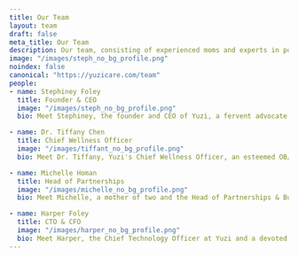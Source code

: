 ```yaml
---
title: Our Team
layout: team
draft: false
meta_title: Our Team
description: Our team, consisting of experienced moms and experts in postnatal care, is passionately committed to supporting you on your path to recovery and self-discovery. We offer a range of carefully curated services and programs tailored to meet the diverse needs of moms at different stages of their postnatal journey.
image: "/images/steph_no_bg_profile.png"
noindex: false
canonical: "https://yuzicare.com/team"
people:
- name: Stephiney Foley
  title: Founder & CEO
  image: "/images/steph_no_bg_profile.png"
  bio: Meet Stephiney, the founder and CEO of Yuzi, a fervent advocate for maternal care and tech innovation. Her personal journey into motherhood, fraught with NICU stays, postpartum depression, and a lack of support and education, ignited an unwavering commitment to revolutionize the postnatal experience for mothers across the U.S. Fueled by her own experiences and recognizing the pain points of countless mothers, Stephiney witnessed a glaring gap in the system – a severe lack of support, care, education, and accessible facilities for new mothers. Drawing upon her professional background as a technical product leader at Amazon, Tesla, and an operations leader in the U.S. Army, Stephiney has honed her skills as both a serial entrepreneur and a tech executive, enriching her passion with expertise. With a track record of launching multiple startups and products, Stephiney's determination is a driving force in her mission to bring transformative change to the lives of mothers nationwide.

- name: Dr. Tiffany Chen
  title: Chief Wellness Officer
  image: "/images/tiffant_no_bg_profile.png"
  bio: Meet Dr. Tiffany, Yuzi's Chief Wellness Officer, an esteemed OB/GYN, and a soon-to-be mother of two. Tiffany’s academic journey led her from Johns Hopkins University to a full academic scholarship for medical school. Her expertise further blossomed during her OB/GYN residency at the University of Washington, where her surgical prowess and patient-centered care garnered distinguished awards. Tiffany prides herself in her commitment in creating an inclusive space for her patients and  firmly believes it is a privilege to be a part of women's lives, whether in moments of triumph or adversity and that it is critical to foster an open and nonjudgmental environment, where all moms feel fully supported and heard.

- name: Michelle Homan
  title: Head of Partnerships
  image: "/images/michelle_no_bg_profile.png"
  bio: Meet Michelle, a mother of two and the Head of Partnerships & Business Development at Yuzi. With a robust background as a partnerships strategy executive, former management consultant, consumer and shopper insights researcher, and a Tuck MBA, Michelle brings a wealth of expertise to our team. Her personal journey of giving birth to her two children far from family support ignited a desire for enhanced postnatal care. This led her to delve into global postnatal care models, revealing a striking absence of birth-parent centric recovery care in the U.S. Fueled by this revelation, Michelle is driven to collaborate with like-minded brands, offering new parents an all-encompassing, supportive, and interconnected postnatal experience that is truly one-of-a-kind.

- name: Harper Foley
  title: CTO & CFO
  image: "/images/harper_no_bg_profile.png"
  bio: Meet Harper, the Chief Technology Officer at Yuzi and a devoted father of two boys. Alongside his wife, Stephiney, he is a serial entrepreneur with a remarkable track record as founders in multiple startups spanning various spaces, from E-commerce to Web3 and Digital Solutions. Harper's diverse journey, which includes roles as a Navy Special Operations Officer, Tech M&A Investment Banker and Full Stack Developer, uniquely positions him to drive Yuzi's technological evolution. His unwavering commitment to innovation propels Yuzi's mission to revolutionize postnatal care, ensuring a transformative impact in the lives of new parents. 
---
```



